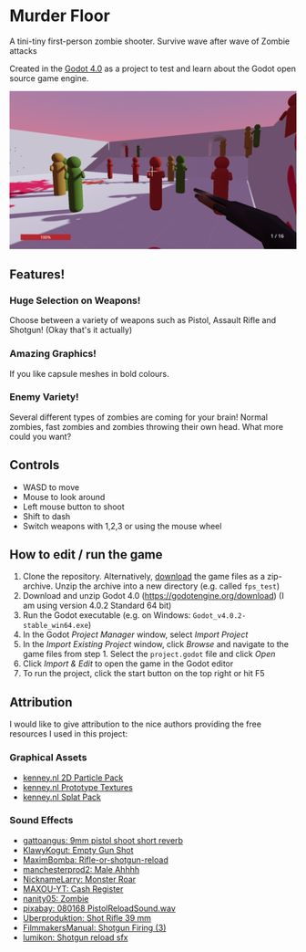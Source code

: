 Murder Floor
============

A tini-tiny first-person zombie shooter. Survive wave after wave of Zombie attacks

Created in the [Godot 4.0](https://godotengine.org/) as a project to test and learn about the Godot open source game engine.

![In-Game Scene](doc/ingame.png)

Features!
---------

### Huge Selection on Weapons!
Choose between a variety of weapons such as Pistol, Assault Rifle and Shotgun! (Okay that's it actually)

### Amazing Graphics!
If you like capsule meshes in bold colours.

### Enemy Variety!
Several different types of zombies are coming for your brain! Normal zombies, fast zombies and zombies throwing their own head. What more could you want?

Controls
--------

- WASD to move
- Mouse to look around
- Left mouse button to shoot
- Shift to dash 
- Switch weapons with 1,2,3 or using the mouse wheel

How to edit / run the game
--------------------------

1. Clone the repository. Alternatively, [download](https://github.com/cesko/godot_fps_test/archive/refs/heads/main.zip) the game files as a zip-archive. Unzip the archive into a new directory (e.g. called `fps_test`) 
2. Download and unzip Godot 4.0 (https://godotengine.org/download) (I am using version 4.0.2 Standard 64 bit)
3. Run the Godot executable (e.g. on Windows: `Godot_v4.0.2-stable_win64.exe`)
4. In the Godot *Project Manager* window, select *Import Project*
5. In the *Import Existing Project* window, click *Browse* and navigate to the game files from step 1. Select the `project.godot` file and click *Open* 
6. Click *Import & Edit* to open the game in the Godot editor
7. To run the project, click the start button on the top right or hit F5

Attribution
-----------
I would like to give attribution to the nice authors providing the free resources I used in this project:

### Graphical Assets
 - [kenney.nl 2D Particle Pack](https://www.kenney.nl/assets/particle-pack)
 - [kenney.nl Prototype Textures](https://www.kenney.nl/assets/prototype-textures)
 - [kenney.nl Splat Pack](https://www.kenney.nl/assets/splat-pack)

### Sound Effects
 - [gattoangus: 9mm pistol shoot short reverb](https://pixabay.com/sound-effects/9mm-pistol-shoot-short-reverb-7152/)
 - [KlawyKogut: Empty Gun Shot](https://pixabay.com/sound-effects/empty-gun-shot-6209/)
 - [MaximBomba: Rifle-or-shotgun-reload](https://pixabay.com/sound-effects/rifle-or-shotgun-reload-6787/)
 - [manchesterprod2: Male Ahhhh](https://pixabay.com/sound-effects/male-ahhhh-104524/)
 - [NicknameLarry: Monster Roar](https://pixabay.com/sound-effects/monster-roar-6985/)
 - [MAXOU-YT: Cash Register](https://pixabay.com/sound-effects/cash-register-141427/)
 - [nanity05: Zombie](https://pixabay.com/sound-effects/zombie-6851/)
 - [pixabay: 080168 PistolReloadSound.wav](https://pixabay.com/sound-effects/080168-pistolreloadsoundwav-45468/)
 - [Uberproduktion: Shot Rifle 39 mm](https://pixabay.com/sound-effects/shot-rifle-39-mm-37542/)
 - [FilmmakersManual: Shotgun Firing (3)](https://pixabay.com/sound-effects/shotgun-firing-3-14483/)
 - [lumikon: Shotgun reload sfx](https://pixabay.com/sound-effects/shotgun-reload-sfx-36524/)

